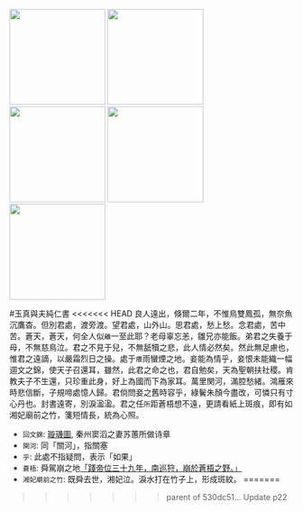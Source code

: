 [//]: # (scanned texts)
<img src="http://library.ctext.org/s1890343/s1890343_0026.png" width="170">
<img src="http://library.ctext.org/s1890343/s1890343_0025.png" width="170">
<img src="http://library.ctext.org/s1890343/s1890343_0024.png" width="170">
<img src="http://library.ctext.org/s1890343/s1890343_0023.png" width="170">
<img src="http://library.ctext.org/s1890343/s1890343_0022.png" width="170">

[//]: # (texts)
#玉真與夫純仁書
<<<<<<< HEAD
良人遠出，倏爾二年，不惟鳥雙鳳孤，無奈魚沉鷹杳。但別君處，渡旁渡。望君處，山外山。思君處，愁上愁。念君處，苦中苦。蒼天，蒼天，何全人似`離`一至此耶？老母辜忘恙，雛兄亦能飯。弟君之失養于母，不無慈鳥泣。君之不見于兒，不無舐犢之悲，此人情必然矣。然此無足慮也，惟君之遠謫，以嚴霜烈日之操。處于`癢`雨蠻煙之地。妾能為情乎，妾恨未能織一幅逥文之錦，使天子召還耳，雖然，此君之命之也，君自勉矣，天為聖朝扶社稷。肯教夫子不生還，只珍重此身，好上為國而下為家耳。萬里関河，滿腔愁緒。鴻雁來時悲信斷，子規啼處憶人歸。君倘問妾之舊時容乎，綠鬢朱顏今盡改，可憐只有寸心丹也。封書遠寄，別淚溋溋。君之任`所`距蒼梧想不遠，更請看紙上斑痕，即有如湘妃廟前之竹，箋短情長，統為心照。

- `回文錦`: [璇璣圖](https://zh.wikipedia.org/wiki/%E7%92%87%E7%8E%91%E5%9B%BE), 秦州窦滔之妻苏蕙所做诗章
- `関河`: 同「關河」，指關塞
- `乎`: 此處不指疑問，表示「如果」
- `蒼梧`: 舜駕崩之地[「踐帝位三十九年，南巡狩，崩於蒼梧之野。」](https://zh-classical.wikipedia.org/wiki/%E5%B8%9D%E8%88%9C)
- `湘妃廟前之竹`: 既舜去世，湘妃泣。淚水打在竹子上，形成斑紋。
=======

>>>>>>> parent of 530dc51... Update p22

